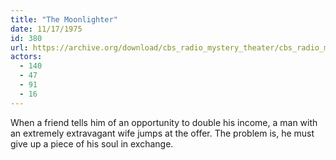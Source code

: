```yaml
---
title: "The Moonlighter"
date: 11/17/1975
id: 380
url: https://archive.org/download/cbs_radio_mystery_theater/cbs_radio_mystery_theater-0351-0400.zip/cbs_radio_mystery_theater-0351-0400%2Fcbsrmt_0380_the_moonlighter.mp3
actors:
  - 140
  - 47
  - 91
  - 16
---
```

When a friend tells him of an opportunity to double his income, a man with an extremely extravagant wife jumps at the offer. The problem is, he must give up a piece of his soul in exchange.